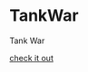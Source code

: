 TankWar
=======

Tank War

[check it out](http://khalidhsu.github.io/posts/2013/May/14/tank-teach-01/)

